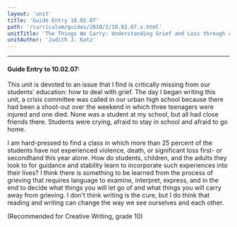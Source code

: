 ```yaml
---
layout: 'unit'
title: 'Guide Entry 10.02.07'
path: '/curriculum/guides/2010/2/10.02.07.x.html'
unitTitle: 'The Things We Carry: Understanding Grief and Loss through a Memorial Ceremony, the Elegy, and the List Poem'
unitAuthor: 'Judith J. Katz'
---
```


<body>
<hr/>
 <h4>
  Guide Entry to 10.02.07:
 </h4>
 <p>
  This unit is devoted to an issue that I find is critically missing from our students' education: how to deal with grief.  The day I began writing this unit, a crisis committee was called in our urban high school because there had been a shoot-out over the weekend in which three teenagers were injured and one died.  None was a student at my school, but all had close friends there.  Students were crying, afraid to stay in school and afraid to go home.
 </p>
<p>
  I am hard-pressed to find a class in which more than 25 percent of the students have not experienced violence, death, or significant loss first- or secondhand this year alone.  How do students, children, and the adults they look to for guidance and stability learn to incorporate such experiences into their lives?  I think there is something to be learned from the process of grieving that requires language to examine, interpret, express, and in the end to decide what things you will let go of and what things you will carry away from grieving. I don't think writing is the cure, but I do think that reading and writing can change the way we see ourselves and each other.
 </p>
<p>
  (Recommended for Creative Writing, grade 10)
 </p>

</body>
